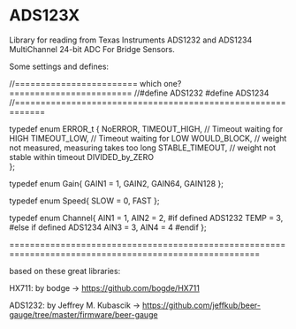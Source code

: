 # ADS123X
Library for reading from Texas Instruments ADS1232 and ADS1234 MultiChannel 24-bit ADC For Bridge Sensors.

Some settings and defines:

//======================== which one? ========================
//#define ADS1232
#define ADS1234
//============================================================

typedef enum ERROR_t {
	NoERROR,
	TIMEOUT_HIGH,     // Timeout waiting for HIGH
	TIMEOUT_LOW,      // Timeout waiting for LOW
	WOULD_BLOCK,      // weight not measured, measuring takes too long
	STABLE_TIMEOUT,   // weight not stable within timeout
	DIVIDED_by_ZERO    
};

typedef enum Gain{
	GAIN1 = 1,
	GAIN2,
	GAIN64,
	GAIN128
};

typedef enum Speed{
	SLOW = 0,
	FAST
};

typedef enum Channel{
	AIN1 = 1,
	AIN2 = 2,
  #if defined ADS1232
	TEMP = 3,
  #else if defined ADS1234
	AIN3 = 3,
	AIN4 = 4
  #endif
};

=======================================================================================================

based on these great libraries:

HX711: by bodge -> https://github.com/bogde/HX711 

ADS1232: by Jeffrey M. Kubascik -> https://github.com/jeffkub/beer-gauge/tree/master/firmware/beer-gauge
